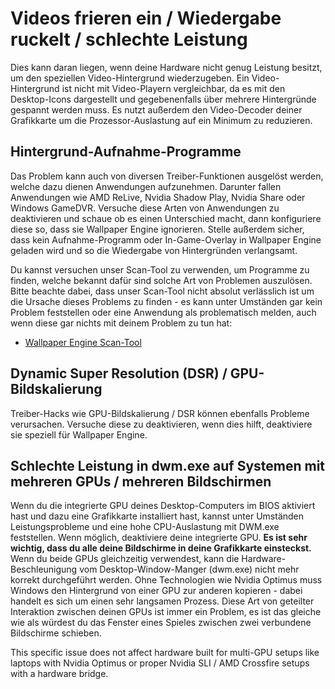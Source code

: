 # Videos frieren ein / Wiedergabe ruckelt / schlechte Leistung

Dies kann daran liegen, wenn deine Hardware nicht genug Leistung besitzt, um den speziellen Video-Hintergrund wiederzugeben. Ein Video-Hintergrund ist nicht mit Video-Playern vergleichbar, da es mit den Desktop-Icons dargestellt und gegebenenfalls über mehrere Hintergründe gespannt werden muss. Es nutzt außerdem den Video-Decoder deiner Grafikkarte um die Prozessor-Auslastung auf ein Minimum zu reduzieren.

## Hintergrund-Aufnahme-Programme
Das Problem kann auch von diversen Treiber-Funktionen ausgelöst werden, welche dazu dienen Anwendungen aufzunehmen. Darunter fallen Anwendungen wie AMD ReLive, Nvidia Shadow Play, Nvidia Share oder Windows GameDVR. Versuche diese Arten von Anwendungen zu deaktivieren und schaue ob es einen Unterschied macht, dann konfiguriere diese so, dass sie Wallpaper Engine ignorieren. Stelle außerdem sicher, dass kein Aufnahme-Programm oder In-Game-Overlay in Wallpaper Engine geladen wird und so die Wiedergabe von Hintergründen verlangsamt.

Du kannst versuchen unser Scan-Tool zu verwenden, um Programme zu finden, welche bekannt dafür sind solche Art von Problemen auszulösen. Bitte beachte dabei, dass unser Scan-Tool nicht absolut verlässlich ist um die Ursache dieses Problems zu finden - es kann unter Umständen gar kein Problem feststellen oder eine Anwendung als problematisch melden, auch wenn diese gar nichts mit deinem Problem zu tun hat:

* [Wallpaper Engine Scan-Tool](/debug/scantool.html)

## Dynamic Super Resolution (DSR) / GPU-Bildskalierung
Treiber-Hacks wie GPU-Bildskalierung / DSR können ebenfalls Probleme verursachen. Versuche diese zu deaktivieren, wenn dies hilft, deaktiviere sie speziell für Wallpaper Engine.

## Schlechte Leistung in dwm.exe auf Systemen mit mehreren GPUs / mehreren Bildschirmen
Wenn du die integrierte GPU deines Desktop-Computers im BIOS aktiviert hast und dazu eine Grafikkarte installiert hast, kannst unter Umständen Leistungsprobleme und eine hohe CPU-Auslastung mit DWM.exe feststellen. Wenn möglich, deaktiviere deine integrierte GPU. **Es ist sehr wichtig, dass du alle deine Bildschirme in deine Grafikkarte einsteckst.** Wenn du beide GPUs gleichzeitig verwendest, kann die Hardware-Beschleunigung vom Desktop-Window-Manger (dwm.exe) nicht mehr korrekt durchgeführt werden. Ohne Technologien wie Nvidia Optimus muss Windows den Hintergrund von einer GPU zur anderen kopieren - dabei handelt es sich um einen sehr langsamen Prozess. Diese Art von geteilter Interaktion zwischen deinen GPUs ist immer ein Problem, es ist das gleiche wie als würdest du das Fenster eines Spieles zwischen zwei verbundene Bildschirme schieben.

This specific issue does not affect hardware built for multi-GPU setups like laptops with Nvidia Optimus or proper Nvidia SLI / AMD Crossfire setups with a hardware bridge.

